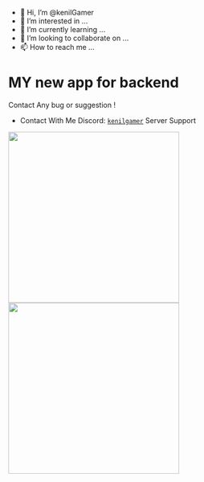 - 👋 Hi, I’m @kenilGamer
- 👀 I’m interested in ...
- 🌱 I’m currently learning ...
- 💞️ I’m looking to collaborate on ...
- 📫 How to reach me ...

# MY new app for backend 
Contact
Any bug or suggestion !
 - Contact With Me Discord: [`kenilgamer`](https://discord.gg/5Fqwh3u8xB)
Server Support
<img src="https://cdn.discordapp.com/attachments/1081506489505677382/1183737460115652638/2023-12-11_14.png?ex=65896c6b&is=6576f76b&hm=168c1f891de7772ede1ae29f62fdd7030ed6e89b938a5e3b36b43ee866467388&" height="340">
<img src="https://cdn.discordapp.com/attachments/1081506489505677382/1183738830931640410/image.png" height="340">
